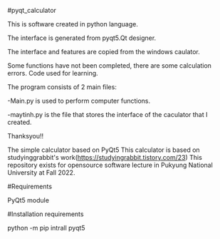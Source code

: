 #pyqt_calculator

This is software created in python language.

The interface is generated from pyqt5.Qt designer.

The interface and features are copied from the windows caulator.

Some functions have not been completed, there are some calculation errors. Code used for learning.

The program consists of 2 main files:

-Main.py is used to perform computer functions.

-maytinh.py is the file that stores the interface of the caculator that I created.

Thanksyou!!

The simple calculator based on PyQt5
This calculator is based on studyinggrabbit's work(https://studyingrabbit.tistory.com/23)
This repository exists for opensource software lecture in Pukyung National University at Fall 2022.

#Requirements

PyQt5 module

#Installation requirements

python -m pip intrall pyqt5

